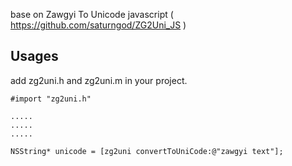 base on Zawgyi To Unicode javascript ( https://github.com/saturngod/ZG2Uni_JS )

## Usages

add zg2uni.h and zg2uni.m in your project.

	#import "zg2uni.h"

	.....
	.....
	.....

	NSString* unicode = [zg2uni convertToUniCode:@"zawgyi text"];
